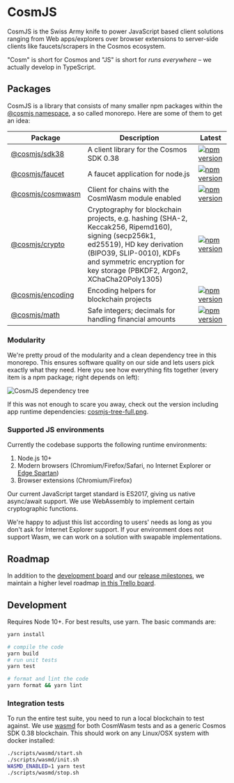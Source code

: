# CosmJS

CosmJS is the Swiss Army knife to power JavaScript based client solutions
ranging from Web apps/explorers over browser extensions to server-side clients
like faucets/scrapers in the Cosmos ecosystem.

"Cosm" is short for Cosmos and "JS" is short for _runs everywhere_ – we actually
develop in TypeScript.

## Packages

CosmJS is a library that consists of many smaller npm packages within the
[@cosmjs namespace](https://www.npmjs.com/org/cosmjs), a so called monorepo.
Here are some of them to get an idea:

| Package                               | Description                                                                                                                                                                                                                              | Latest                                                                                                              |
| ------------------------------------- | ---------------------------------------------------------------------------------------------------------------------------------------------------------------------------------------------------------------------------------------- | ------------------------------------------------------------------------------------------------------------------- |
| [@cosmjs/sdk38](packages/sdk38)       | A client library for the Cosmos SDK 0.38                                                                                                                                                                                                 | [![npm version](https://img.shields.io/npm/v/@cosmjs/sdk38.svg)](https://www.npmjs.com/package/@cosmjs/sdk38)       |
| [@cosmjs/faucet](packages/faucet)     | A faucet application for node.js                                                                                                                                                                                                         | [![npm version](https://img.shields.io/npm/v/@cosmjs/faucet.svg)](https://www.npmjs.com/package/@cosmjs/faucet)     |
| [@cosmjs/cosmwasm](packages/cosmwasm) | Client for chains with the CosmWasm module enabled                                                                                                                                                                                       | [![npm version](https://img.shields.io/npm/v/@cosmjs/cosmwasm.svg)](https://www.npmjs.com/package/@cosmjs/cosmwasm) |
| [@cosmjs/crypto](packages/crypto)     | Cryptography for blockchain projects, e.g. hashing (SHA-2, Keccak256, Ripemd160), signing (secp256k1, ed25519), HD key derivation (BIPO39, SLIP-0010), KDFs and symmetric encryption for key storage (PBKDF2, Argon2, XChaCha20Poly1305) | [![npm version](https://img.shields.io/npm/v/@cosmjs/crypto.svg)](https://www.npmjs.com/package/@cosmjs/crypto)     |
| [@cosmjs/encoding](packages/encoding) | Encoding helpers for blockchain projects                                                                                                                                                                                                 | [![npm version](https://img.shields.io/npm/v/@cosmjs/encoding.svg)](https://www.npmjs.com/package/@cosmjs/encoding) |
| [@cosmjs/math](packages/math)         | Safe integers; decimals for handling financial amounts                                                                                                                                                                                   | [![npm version](https://img.shields.io/npm/v/@cosmjs/math.svg)](https://www.npmjs.com/package/@cosmjs/math)         |

### Modularity

We're pretty proud of the modularity and a clean dependency tree in this
monorepo. This ensures software quality on our side and lets users pick exactly
what they need. Here you see how everything fits together (every item is a npm
package; right depends on left):

![CosmJS dependency tree](docs/cosmjs-tree.png)

If this was not enough to scare you away, check out the version including app runtime dependencies: [cosmjs-tree-full.png](docs/cosmjs-tree-full.png).

<!--
Build with depsight (https://github.com/webmaster128/depsight), using:

from_npm . | depsight --include "^@cosmjs" --format png --output docs/cosmjs-tree.png
from_npm . | depsight --exclude cosmjs-monorepo-root --format png --output docs/cosmjs-tree-full.png
optipng docs/cosmjs-tree*.png
-->

### Supported JS environments

Currently the codebase supports the following runtime environments:

1. Node.js 10+
2. Modern browsers (Chromium/Firefox/Safari, no Internet Explorer or
   [Edge Spartan](https://en.wikipedia.org/wiki/Microsoft_Edge#Development))
3. Browser extensions (Chromium/Firefox)

Our current JavaScript target standard is ES2017, giving us native async/await
support. We use WebAssembly to implement certain cryptographic functions.

We're happy to adjust this list according to users' needs as long as you don't
ask for Internet Explorer support. If your environment does not support Wasm, we
can work on a solution with swapable implementations.

## Roadmap

In addition to the
[development board](https://github.com/orgs/CosmWasm/projects/2) and our
[release milestones](https://github.com/CosmWasm/cosmjs/milestones), we maintain
a higher level roadmap
[in this Trello board](https://trello.com/b/vIW8awLl/cosmjs-roadmap).

## Development

Requires Node 10+. For best results, use yarn. The basic commands are:

```sh
yarn install

# compile the code
yarn build
# run unit tests
yarn test

# format and lint the code
yarn format && yarn lint
```

### Integration tests

To run the entire test suite, you need to run a local blockchain to test
against. We use [wasmd](https://github.com/CosmWasm/wasmd) for both CosmWasm
tests and as a generic Cosmos SDK 0.38 blockchain. This should work on any
Linux/OSX system with docker installed:

```sh
./scripts/wasmd/start.sh
./scripts/wasmd/init.sh
WASMD_ENABLED=1 yarn test
./scripts/wasmd/stop.sh
```
